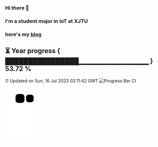 ### Hi there 👋
### I'm a student major in IoT at XJTU   
### here's my [blog](https://xiaozhatecpp.fun/)   
⏳ Year progress { ████████████████▁▁▁▁▁▁▁▁▁▁▁▁▁▁ } 53.72 %
---
⏰ Updated on Sun, 16 Jul 2023 02:11:42 GMT
![Progress Bar CI](https://github.com/liununu/liununu/workflows/Progress%20Bar%20CI/badge.svg)
![](https://raw.githubusercontent.com/coder-Zzx/coder-Zzx/main/assets/github-contribution-grid-snake.svg)
